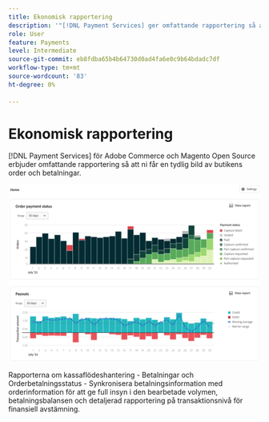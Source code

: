 ```yaml
---
title: Ekonomisk rapportering
description: '"[!DNL Payment Services] ger omfattande rapportering så att ni får en tydlig bild av butikens order och betalningar."'
role: User
feature: Payments
level: Intermediate
source-git-commit: eb8fdba65b4b64730d0ad4fa6e0c9b64bdadc7df
workflow-type: tm+mt
source-wordcount: '83'
ht-degree: 0%

---
```


# Ekonomisk rapportering

[!DNL Payment Services] för Adobe Commerce och Magento Open Source erbjuder omfattande rapportering så att ni får en tydlig bild av butikens order och betalningar.

![Vyn Finansiella rapporter](assets/reports-view.png)

Rapporterna om kassaflödeshantering - Betalningar och Orderbetalningsstatus - Synkronisera betalningsinformation med orderinformation för att ge full insyn i den bearbetade volymen, betalningsbalansen och detaljerad rapportering på transaktionsnivå för finansiell avstämning.
